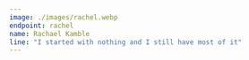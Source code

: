```yaml
---
image: ./images/rachel.webp
endpoint: rachel
name: Rachael Kamble
line: "I started with nothing and I still have most of it"
---
```

